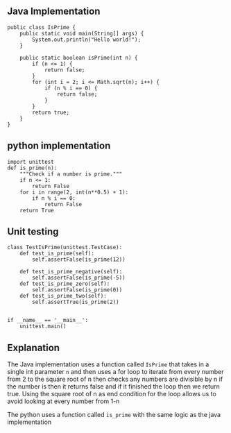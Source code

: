 ## Java Implementation
```
public class IsPrime {
    public static void main(String[] args) {
        System.out.println("Hello world!");
    }

    public static boolean isPrime(int n) {
        if (n <= 1) {
            return false;
        }
        for (int i = 2; i <= Math.sqrt(n); i++) {
            if (n % i == 0) {
                return false;
            }
        }
        return true;
    }
}
```

## python implementation
```
import unittest
def is_prime(n):
    """Check if a number is prime."""
    if n <= 1:
        return False
    for i in range(2, int(n**0.5) + 1):
        if n % i == 0:
            return False
    return True

```

## Unit testing


```
class TestIsPrime(unittest.TestCase):
    def test_is_prime(self):
        self.assertFalse(is_prime(12))
        
    def test_is_prime_negative(self):
        self.assertFalse(is_prime(-5))
    def test_is_prime_zero(self):
        self.assertFalse(is_prime(0))
    def test_is_prime_two(self):
        self.assertTrue(is_prime(2))
        
       
if __name__ == '__main__':
    unittest.main()
```


## Explanation
The Java implementation uses a function called `IsPrime` that takes in  a single int parameter `n` and then uses a for loop to iterate from every number from 2 to the square root of n then checks any  numbers are divisible by n if the number is then it returns false and if it finished the loop then we return true. Using the square root of n as end condition for the loop allows us to avoid looking at every number from 1-n

The python uses a function called `is_prime` with the same logic as the java implementation